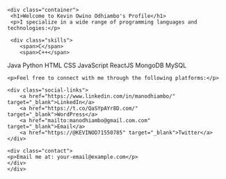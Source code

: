 <!DOCTYPE html>
<html lang="en">
<head>
    <meta charset="UTF-8">
    <meta name="viewport" content="width=device-width, initial-scale=1.0">
    <title>About Kevin Owino Odhiambo</title>
    <link rel="stylesheet" href="style.css"> <!-- Linking external CSS -->
</head>
<body>

  	<div class="container">
  	 <h1>Welcome to Kevin Owino Odhiambo's Profile</h1>
  	 <p>I specialize in a wide range of programming languages and technologies:</p>

  	 <div class="skills">
  	    <span>C</span>
  	    <span>C++</span>
   <span>Java</span>
  	    <span>Python</span>
  	    <span>HTML</span>
  	    <span>CSS</span>
  	    <span>JavaScript</span>
   	    <span>ReactJS</span>
   	    <span>MongoDB</span>
   	    <span>MySQL</span>
   	</div>

  	<p>Feel free to connect with me through the following platforms:</p>

  	<div class="social-links">
   	    <a href="https://www.linkedin.com/in/manodhiambo/" target="_blank">LinkedIn</a>
   	    <a href="https://t.co/QaSYpAYr8D.com/" target="_blank">WordPress</a>
   	    <a href="mailto:manodhiambo@gmail.com.com" target="_blank">Email</a>
   	    <a href="https://@KEVINOD71550785" target="_blank">Twitter</a>
   	</div>

   	<div class="contact">
  	<p>Email me at: your-email@example.com</p>
  	</div>
  	</div>

</body>
</html>
